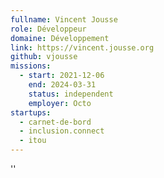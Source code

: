 ```yaml
---
fullname: Vincent Jousse
role: Développeur
domaine: Développement
link: https://vincent.jousse.org
github: vjousse
missions:
  - start: 2021-12-06
    end: 2024-03-31
    status: independent
    employer: Octo
startups:
  - carnet-de-bord
  - inclusion.connect
  - itou
---
```


''
